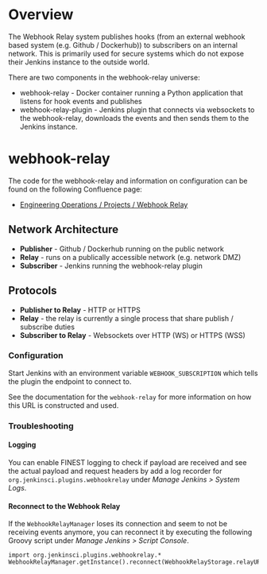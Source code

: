 # Overview

The Webhook Relay system publishes hooks (from an external webhook based system (e.g. Github / Dockerhub)) to subscribers on an internal network. This is primarily used for secure systems which do not expose their Jenkins instance to the outside world.

There are two components in the webhook-relay universe:

* webhook-relay - Docker container running a Python application that listens for hook events and publishes
* webhook-relay-plugin - Jenkins plugin that connects via websockets to the webhook-relay, downloads the events and then sends them to the Jenkins instance.

# webhook-relay

The code for the webhook-relay and information on configuration can be found on the following Confluence page:

* [Engineering Operations / Projects / Webhook Relay](https://cloudbees.atlassian.net/wiki/spaces/OPS/pages/234782792/webhook-relay)

## Network Architecture

* **Publisher** - Github / Dockerhub running on the public network
* **Relay** - runs on a publically accessible network (e.g. network DMZ)
* **Subscriber** - Jenkins running the webhook-relay plugin

## Protocols

* **Publisher to Relay** - HTTP or HTTPS
* **Relay** - the relay is currently a single process that share publish / subscribe duties
* **Subscriber to Relay** - Websockets over HTTP (WS) or HTTPS (WSS)

### Configuration

Start Jenkins with an environment variable `WEBHOOK_SUBSCRIPTION` which tells the plugin the endpoint to connect to.

See the documentation for the `webhook-relay` for more information on how this URL is constructed and used.

### Troubleshooting

#### Logging

You can enable FINEST logging to check if payload are received and see the actual payload and request headers by add a log recorder for `org.jenkinsci.plugins.webhookrelay` under *Manage Jenkins > System Logs*. 

#### Reconnect to the Webhook Relay

If the `WebhookRelayManager` loses its connection and seem to not be receiving events anymore, you can reconnect it by executing the following Groovy script under *Manage Jenkins > Script Console*.

```
import org.jenkinsci.plugins.webhookrelay.*
WebhookRelayManager.getInstance().reconnect(WebhookRelayStorage.relayURI);
```